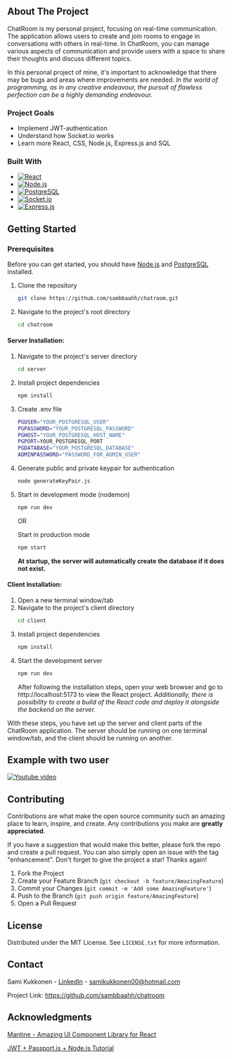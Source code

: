 <!-- ABOUT THE PROJECT -->

## About The Project

ChatRoom is my personal project, focusing on real-time communication. The application allows users to create and join rooms to engage in conversations with others in real-time. In ChatRoom, you can manage various aspects of communication and provide users with a space to share their thoughts and discuss different topics.

In this personal project of mine, it's important to acknowledge that there may be bugs and areas where improvements are needed. _In the world of programming, as in any creative endeavour, the pursuit of flawless perfection can be a highly demanding endeavour._

### Project Goals

- Implement JWT-authentication
- Understand how Socket.io works
- Learn more React, CSS, Node.js, Express.js and SQL

### Built With

- [![React][React-io]][React-url]
- [![Node.js][Node.js-io]][Node.js-url]
- [![PostgreSQL][PostgreSQL-io]][PostgreSQL-url]
- [![Socket.io][Socket.io-io]][Socket.io-url]
- [![Express.js][Express.js-io]][Express.js-url]


<!-- GETTING STARTED -->

## Getting Started

### Prerequisites

Before you can get started, you should have [Node.js][Node.js-url] and [PostgreSQL][PostgreSQL-url] installed.

1. Clone the repository
   ```sh
   git clone https://github.com/sambbaahh/chatroom.git
   ```
2. Navigate to the project's root directory
   ```sh
   cd chatroom
   ```

#### Server Installation:

1. Navigate to the project's server directory
   ```sh
   cd server
   ```
2. Install project dependencies
   ```sh
   npm install
   ```
3. Create .env file
   ```sh
   PGUSER="YOUR_POSTGRESQL_USER"
   PGPASSWORD="YOUR_POSTGRESQL_PASSWORD"
   PGHOST="YOUR_POSTGRESQL_HOST_NAME"
   PGPORT=YOUR_POSTGRESQL_PORT
   PGDATABASE="YOUR_POSTGRESQL_DATABASE"
   ADMINPASSWORD="PASSWORD_FOR_ADMIN_USER"
   ```
4. Generate public and private keypair for authentication
   ```sh
   node generateKeyPair.js
   ```
5. Start in development mode (nodemon)

   ```sh
   npm run dev
   ```

   OR

   Start in production mode

   ```sh
   npm start
   ```

   **At startup, the server will automatically create the database if it does not exist.**

#### Client Installation:

1. Open a new terminal window/tab
2. Navigate to the project's client directory
   ```sh
   cd client
   ```
3. Install project dependencies
   ```sh
   npm install
   ```
4. Start the development server
   ```sh
   npm run dev
   ```
   After following the installation steps, open your web browser and go to http://localhost:5173 to view the React project. _Additionally, there is possibility to create a build of the React code and deploy it alongside the backend on the server._

With these steps, you have set up the server and client parts of the ChatRoom application. The server should be running on one terminal window/tab, and the client should be running on another.

<!-- EXAMPLES -->

## Example with two user

[![Youtube video][Youtube-img]][Youtube-url]

<!-- CONTRIBUTING -->

## Contributing

Contributions are what make the open source community such an amazing place to learn, inspire, and create. Any contributions you make are **greatly appreciated**.

If you have a suggestion that would make this better, please fork the repo and create a pull request. You can also simply open an issue with the tag "enhancement".
Don't forget to give the project a star! Thanks again!

1. Fork the Project
2. Create your Feature Branch (`git checkout -b feature/AmazingFeature`)
3. Commit your Changes (`git commit -m 'Add some AmazingFeature'`)
4. Push to the Branch (`git push origin feature/AmazingFeature`)
5. Open a Pull Request

<!-- LICENSE -->

## License

Distributed under the MIT License. See `LICENSE.txt` for more information.

<!-- CONTACT -->

## Contact

Sami Kukkonen - [LinkedIn][Linkedin-url] - samikukkonen00@hotmail.com

Project Link: https://github.com/sambbaahh/chatroom

<!-- ACKNOWLEDGMENTS -->

## Acknowledgments

[Mantine - Amazing UI Component Library for React](https://mantine.dev/)

[JWT + Passport.js + Node.js Tutorial](https://www.youtube.com/watch?v=Ne0tLHm1juE&list=PLYQSCk-qyTW2ewJ05f_GKHtTIzjynDgjK&index=10)

<!-- MARKDOWN LINKS & IMAGES -->

[Linkedin-url]: https://www.linkedin.com/in/sami-kukkonen7
[Node.js-url]: https://nodejs.org/en
[Node.js-io]: https://img.shields.io/badge/Node.js-43853D?style=for-the-badge&logo=node.js&logoColor=white
[React-url]: https://react.dev
[React-io]: https://img.shields.io/badge/React-20232A?style=for-the-badge&logo=react&logoColor=white
[PostgreSQL-url]: https://www.postgresql.org/
[PostgreSQL-io]: https://img.shields.io/badge/PostgreSQL-316192?style=for-the-badge&logo=postgresql&logoColor=white
[Socket.io-url]: https://socket.io/
[Socket.io-io]: https://img.shields.io/badge/Socket.io-010101?&style=for-the-badge&logo=Socket.io&logoColor=white
[Express.js-url]: https://expressjs.com/
[Express.js-io]: https://img.shields.io/badge/Express.js-404D59?style=for-the-badge
[Youtube-img]: https://github.com/sambbaahh/chatroom/assets/99816212/843c8eb2-123c-4bb0-a001-19d2995d717a
[Youtube-url]: https://youtu.be/d4yun_H47BE?si=VdTB6f606taDXdzx
